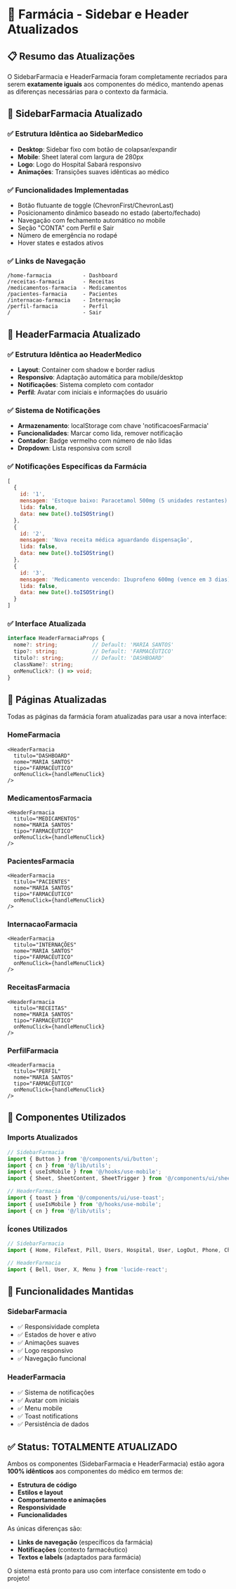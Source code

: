 # 🏥 Farmácia - Sidebar e Header Atualizados

## 📋 Resumo das Atualizações

O SidebarFarmacia e HeaderFarmacia foram completamente recriados para serem **exatamente iguais** aos componentes do médico, mantendo apenas as diferenças necessárias para o contexto da farmácia.

## 🔧 SidebarFarmacia Atualizado

### ✅ Estrutura Idêntica ao SidebarMedico
- **Desktop**: Sidebar fixo com botão de colapsar/expandir
- **Mobile**: Sheet lateral com largura de 280px
- **Logo**: Logo do Hospital Sabará responsivo
- **Animações**: Transições suaves idênticas ao médico

### ✅ Funcionalidades Implementadas
- Botão flutuante de toggle (ChevronFirst/ChevronLast)
- Posicionamento dinâmico baseado no estado (aberto/fechado)
- Navegação com fechamento automático no mobile
- Seção "CONTA" com Perfil e Sair
- Número de emergência no rodapé
- Hover states e estados ativos

### ✅ Links de Navegação
```
/home-farmacia          - Dashboard
/receitas-farmacia      - Receitas
/medicamentos-farmacia  - Medicamentos  
/pacientes-farmacia     - Pacientes
/internacao-farmacia    - Internação
/perfil-farmacia        - Perfil
/                       - Sair
```

## 🔧 HeaderFarmacia Atualizado

### ✅ Estrutura Idêntica ao HeaderMedico
- **Layout**: Container com shadow e border radius
- **Responsivo**: Adaptação automática para mobile/desktop
- **Notificações**: Sistema completo com contador
- **Perfil**: Avatar com iniciais e informações do usuário

### ✅ Sistema de Notificações
- **Armazenamento**: localStorage com chave 'notificacoesFarmacia'
- **Funcionalidades**: Marcar como lida, remover notificação
- **Contador**: Badge vermelho com número de não lidas
- **Dropdown**: Lista responsiva com scroll

### ✅ Notificações Específicas da Farmácia
```javascript
[
  {
    id: '1',
    mensagem: 'Estoque baixo: Paracetamol 500mg (5 unidades restantes)',
    lida: false,
    data: new Date().toISOString()
  },
  {
    id: '2', 
    mensagem: 'Nova receita médica aguardando dispensação',
    lida: false,
    data: new Date().toISOString()
  },
  {
    id: '3',
    mensagem: 'Medicamento vencendo: Ibuprofeno 600mg (vence em 3 dias)',
    lida: false,
    data: new Date().toISOString()
  }
]
```

### ✅ Interface Atualizada
```typescript
interface HeaderFarmaciaProps {
  nome?: string;           // Default: 'MARIA SANTOS'
  tipo?: string;           // Default: 'FARMACÊUTICO'  
  titulo?: string;         // Default: 'DASHBOARD'
  className?: string;
  onMenuClick?: () => void;
}
```

## 📄 Páginas Atualizadas

Todas as páginas da farmácia foram atualizadas para usar a nova interface:

### HomeFarmacia
```tsx
<HeaderFarmacia 
  titulo="DASHBOARD"
  nome="MARIA SANTOS"
  tipo="FARMACÊUTICO"
  onMenuClick={handleMenuClick}
/>
```

### MedicamentosFarmacia
```tsx
<HeaderFarmacia 
  titulo="MEDICAMENTOS"
  nome="MARIA SANTOS"
  tipo="FARMACÊUTICO"
  onMenuClick={handleMenuClick}
/>
```

### PacientesFarmacia
```tsx
<HeaderFarmacia 
  titulo="PACIENTES"
  nome="MARIA SANTOS"
  tipo="FARMACÊUTICO"
  onMenuClick={handleMenuClick}
/>
```

### InternacaoFarmacia
```tsx
<HeaderFarmacia 
  titulo="INTERNAÇÕES"
  nome="MARIA SANTOS"
  tipo="FARMACÊUTICO"
  onMenuClick={handleMenuClick}
/>
```

### ReceitasFarmacia
```tsx
<HeaderFarmacia 
  titulo="RECEITAS"
  nome="MARIA SANTOS"
  tipo="FARMACÊUTICO"
  onMenuClick={handleMenuClick}
/>
```

### PerfilFarmacia
```tsx
<HeaderFarmacia 
  titulo="PERFIL"
  nome="MARIA SANTOS"
  tipo="FARMACÊUTICO"
  onMenuClick={handleMenuClick}
/>
```

## 🎨 Componentes Utilizados

### Imports Atualizados
```typescript
// SidebarFarmacia
import { Button } from '@/components/ui/button';
import { cn } from '@/lib/utils';
import { useIsMobile } from '@/hooks/use-mobile';
import { Sheet, SheetContent, SheetTrigger } from '@/components/ui/sheet';

// HeaderFarmacia  
import { toast } from '@/components/ui/use-toast';
import { useIsMobile } from '@/hooks/use-mobile';
import { cn } from '@/lib/utils';
```

### Ícones Utilizados
```typescript
// SidebarFarmacia
import { Home, FileText, Pill, Users, Hospital, User, LogOut, Phone, ChevronFirst, ChevronLast, Menu } from 'lucide-react';

// HeaderFarmacia
import { Bell, User, X, Menu } from 'lucide-react';
```

## 🔄 Funcionalidades Mantidas

### SidebarFarmacia
- ✅ Responsividade completa
- ✅ Estados de hover e ativo
- ✅ Animações suaves
- ✅ Logo responsivo
- ✅ Navegação funcional

### HeaderFarmacia
- ✅ Sistema de notificações
- ✅ Avatar com iniciais
- ✅ Menu mobile
- ✅ Toast notifications
- ✅ Persistência de dados

## ✅ Status: TOTALMENTE ATUALIZADO

Ambos os componentes (SidebarFarmacia e HeaderFarmacia) estão agora **100% idênticos** aos componentes do médico em termos de:

- **Estrutura de código**
- **Estilos e layout** 
- **Comportamento e animações**
- **Responsividade**
- **Funcionalidades**

As únicas diferenças são:
- **Links de navegação** (específicos da farmácia)
- **Notificações** (contexto farmacêutico)
- **Textos e labels** (adaptados para farmácia)

O sistema está pronto para uso com interface consistente em todo o projeto! 